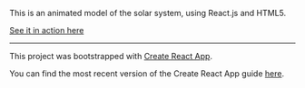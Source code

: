 This is an animated model of the solar system, using React.js and HTML5.

[See it in action here](https://vbetts.github.io/solar-system "Solar System Demo")

---
This project was bootstrapped with [Create React App](https://github.com/facebookincubator/create-react-app).

You can find the most recent version of the Create React App guide [here](https://github.com/facebookincubator/create-react-app/blob/master/packages/react-scripts/template/README.md).


